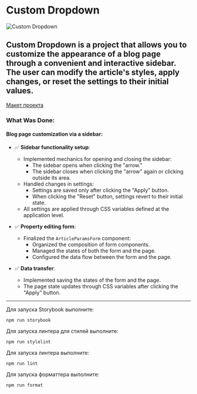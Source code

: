 # Custom Dropdown

![Custom Dropdown](https://drive.google.com/uc?export=view&id=1ko1a0YVOTED5POoXQQJsILSXYlScYODr)

**Custom Dropdown** is a project that allows you to customize the appearance of a blog page through a convenient and interactive sidebar. The user can modify the article's styles, apply changes, or reset the settings to their initial values.
---
[Макет проекта](https://www.figma.com/file/FEeiiGLOsE7ktXbPpBxYoD/Custom-dropdown?type=design&node-id=0%3A1&mode=design&t=eXRJnWC6Xsuw0qR4-1)


### What Was Done:

#### Blog page customization via a sidebar:
- ✅ **Sidebar functionality setup**:
  - Implemented mechanics for opening and closing the sidebar:
    - The sidebar opens when clicking the "arrow."
    - The sidebar closes when clicking the "arrow" again or clicking outside its area.
  - Handled changes in settings:
    - Settings are saved only after clicking the "Apply" button.
    - When clicking the "Reset" button, settings revert to their initial state.
  - All settings are applied through CSS variables defined at the application level.

- ✅ **Property editing form**:
  - Finalized the `ArticleParamsForm` component:
    - Organized the composition of form components.
    - Managed the states of both the form and the page.
    - Configured the data flow between the form and the page.

- ✅ **Data transfer**:
  - Implemented saving the states of the form and the page.
  - The page state updates through CSS variables after clicking the "Apply" button.

---

Для запуска Storybook выполните:

```
npm run storybook
```

Для запуска линтера для стилей выполните:

```
npm run stylelint
```

Для запуска линтера выполните:

```
npm run lint
```

Для запуска форматтера выполните:

```
npm run format
```

